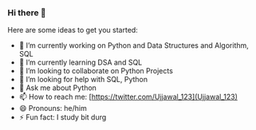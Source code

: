 ### Hi there 👋

<!--
**Ujjawal123-bit/Ujjawal123-bit** is a ✨ _special_ ✨ repository because its `README.md` (this file) appears on your GitHub profile.
-->
Here are some ideas to get you started:

- 🔭 I’m currently working on Python and Data Structures and Algorithm, SQL
- 🌱 I’m currently learning DSA and SQL
- 👯 I’m looking to collaborate on Python Projects
- 🤔 I’m looking for help with SQL, Python
- 💬 Ask me about Python
- 📫 How to reach me: [https://twitter.com/Ujjawal_123](Ujjawal_123)
- 😄 Pronouns: he/him
- ⚡ Fun fact: I study bit durg
